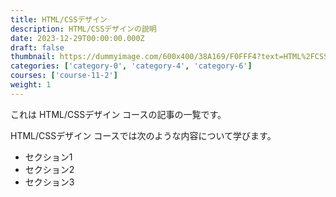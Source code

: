 ```yaml
---
title: HTML/CSSデザイン
description: HTML/CSSデザインの説明
date: 2023-12-29T00:00:00.000Z
draft: false
thumbnail: https://dummyimage.com/600x400/38A169/F0FFF4?text=HTML%2FCSS%E3%83%87%E3%82%B6%E3%82%A4%E3%83%B3
categories: ['category-0', 'category-4', 'category-6']
courses: ['course-11-2']
weight: 1
---
```


これは HTML/CSSデザイン コースの記事の一覧です。

  HTML/CSSデザイン コースでは次のような内容について学びます。

  - セクション1
  - セクション2
  - セクション3